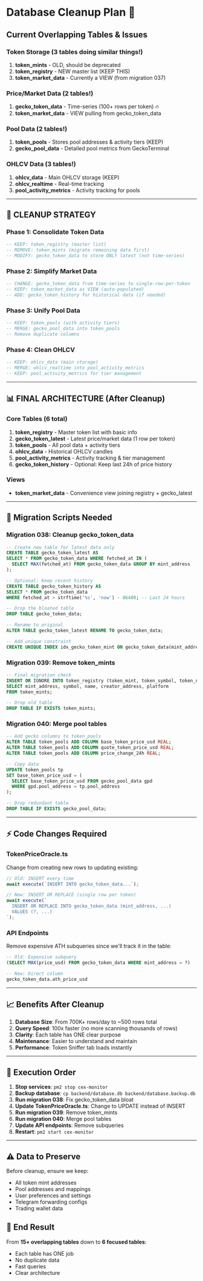 # Database Cleanup Plan 🧹

## Current Overlapping Tables & Issues

### Token Storage (3 tables doing similar things!)
1. **token_mints** - OLD, should be deprecated
2. **token_registry** - NEW master list (KEEP THIS)
3. **token_market_data** - Currently a VIEW (from migration 037)

### Price/Market Data (2 tables!)
1. **gecko_token_data** - Time-series (100+ rows per token) 🔥
2. **token_market_data** - VIEW pulling from gecko_token_data

### Pool Data (2 tables!)
1. **token_pools** - Stores pool addresses & activity tiers (KEEP)
2. **gecko_pool_data** - Detailed pool metrics from GeckoTerminal

### OHLCV Data (3 tables!)
1. **ohlcv_data** - Main OHLCV storage (KEEP)
2. **ohlcv_realtime** - Real-time tracking
3. **pool_activity_metrics** - Activity tracking for pools

---

## 🎯 **CLEANUP STRATEGY**

### **Phase 1: Consolidate Token Data**
```sql
-- KEEP: token_registry (master list)
-- REMOVE: token_mints (migrate remaining data first)
-- MODIFY: gecko_token_data to store ONLY latest (not time-series)
```

### **Phase 2: Simplify Market Data**
```sql
-- CHANGE: gecko_token_data from time-series to single-row-per-token
-- KEEP: token_market_data as VIEW (auto-populated)
-- ADD: gecko_token_history for historical data (if needed)
```

### **Phase 3: Unify Pool Data**
```sql
-- KEEP: token_pools (with activity tiers)
-- MERGE: gecko_pool_data into token_pools
-- Remove duplicate columns
```

### **Phase 4: Clean OHLCV**
```sql
-- KEEP: ohlcv_data (main storage)
-- MERGE: ohlcv_realtime into pool_activity_metrics
-- KEEP: pool_activity_metrics for tier management
```

---

## 📊 **FINAL ARCHITECTURE (After Cleanup)**

### **Core Tables (6 total)**
1. **token_registry** - Master token list with basic info
2. **gecko_token_latest** - Latest price/market data (1 row per token)
3. **token_pools** - All pool data + activity tiers
4. **ohlcv_data** - Historical OHLCV candles
5. **pool_activity_metrics** - Activity tracking & tier management
6. **gecko_token_history** - Optional: Keep last 24h of price history

### **Views**
- **token_market_data** - Convenience view joining registry + gecko_latest

---

## 🔧 **Migration Scripts Needed**

### **Migration 038: Cleanup gecko_token_data**
```sql
-- Create new table for latest data only
CREATE TABLE gecko_token_latest AS
SELECT * FROM gecko_token_data WHERE fetched_at IN (
  SELECT MAX(fetched_at) FROM gecko_token_data GROUP BY mint_address
);

-- Optional: Keep recent history
CREATE TABLE gecko_token_history AS 
SELECT * FROM gecko_token_data 
WHERE fetched_at > strftime('%s', 'now') - 86400; -- Last 24 hours

-- Drop the bloated table
DROP TABLE gecko_token_data;

-- Rename to original
ALTER TABLE gecko_token_latest RENAME TO gecko_token_data;

-- Add unique constraint
CREATE UNIQUE INDEX idx_gecko_token_mint ON gecko_token_data(mint_address);
```

### **Migration 039: Remove token_mints**
```sql
-- Final migration check
INSERT OR IGNORE INTO token_registry (token_mint, token_symbol, token_name, creator_address, platform)
SELECT mint_address, symbol, name, creator_address, platform 
FROM token_mints;

-- Drop old table
DROP TABLE IF EXISTS token_mints;
```

### **Migration 040: Merge pool tables**
```sql
-- Add gecko columns to token_pools
ALTER TABLE token_pools ADD COLUMN base_token_price_usd REAL;
ALTER TABLE token_pools ADD COLUMN quote_token_price_usd REAL;
ALTER TABLE token_pools ADD COLUMN price_change_24h REAL;

-- Copy data
UPDATE token_pools tp
SET base_token_price_usd = (
  SELECT base_token_price_usd FROM gecko_pool_data gpd 
  WHERE gpd.pool_address = tp.pool_address
);

-- Drop redundant table
DROP TABLE IF EXISTS gecko_pool_data;
```

---

## ⚡ **Code Changes Required**

### **TokenPriceOracle.ts**
Change from creating new rows to updating existing:
```typescript
// Old: INSERT every time
await execute(`INSERT INTO gecko_token_data...`);

// New: INSERT OR REPLACE (single row per token)
await execute(`
  INSERT OR REPLACE INTO gecko_token_data (mint_address, ...) 
  VALUES (?, ...)
`);
```

### **API Endpoints**
Remove expensive ATH subqueries since we'll track it in the table:
```sql
-- Old: Expensive subquery
(SELECT MAX(price_usd) FROM gecko_token_data WHERE mint_address = ?)

-- New: Direct column
gecko_token_data.ath_price_usd
```

---

## 📈 **Benefits After Cleanup**

1. **Database Size**: From 700K+ rows/day to ~500 rows total
2. **Query Speed**: 100x faster (no more scanning thousands of rows)
3. **Clarity**: Each table has ONE clear purpose
4. **Maintenance**: Easier to understand and maintain
5. **Performance**: Token Sniffer tab loads instantly

---

## 🚀 **Execution Order**

1. **Stop services**: `pm2 stop cex-monitor`
2. **Backup database**: `cp backend/database.db backend/database.backup.db`
3. **Run migration 038**: Fix gecko_token_data bloat
4. **Update TokenPriceOracle.ts**: Change to UPDATE instead of INSERT
5. **Run migration 039**: Remove token_mints
6. **Run migration 040**: Merge pool tables
7. **Update API endpoints**: Remove subqueries
8. **Restart**: `pm2 start cex-monitor`

---

## ⚠️ **Data to Preserve**

Before cleanup, ensure we keep:
- All token mint addresses
- Pool addresses and mappings
- User preferences and settings
- Telegram forwarding configs
- Trading wallet data

## 🎯 **End Result**

From **15+ overlapping tables** down to **6 focused tables**:
- Each table has ONE job
- No duplicate data
- Fast queries
- Clear architecture
